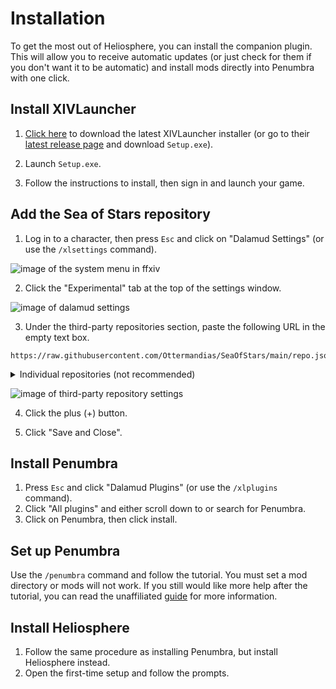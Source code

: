 # Installation

To get the most out of Heliosphere, you can install the companion plugin. This
will allow you to receive automatic updates (or just check for them if you don't
want it to be automatic) and install mods directly into Penumbra with one click.

## Install XIVLauncher

1. [Click here][xivlauncher-setup] to download the latest XIVLauncher installer (or
go to their [latest release page][xivlauncher-release] and download
`Setup.exe`).

2. Launch `Setup.exe`.

3. Follow the instructions to install, then sign in and launch your game.

## Add the Sea of Stars repository

1. Log in to a character, then press `Esc` and click on "Dalamud Settings" (or use
the `/xlsettings` command).

![image of the system menu in ffxiv](images/installation/dalamud-settings.avif)

2. Click the "Experimental" tab at the top of the settings window.

![image of dalamud settings](images/installation/experimental.avif)

3. Under the third-party repositories section, paste the following URL in the
empty text box.

```
https://raw.githubusercontent.com/Ottermandias/SeaOfStars/main/repo.json
```

<details>
<summary>Individual repositories (not recommended)</summary>

If you prefer to use individual repositories instead of the combined Sea of Stars repository, you can find them below.

```
https://raw.githubusercontent.com/xivdev/Penumbra/master/repo.json
```
```
https://repo.heliosphere.app/
```
</details>

![image of third-party repository settings](images/installation/box.avif)

4. Click the plus (+) button.

5. Click "Save and Close".

## Install Penumbra

1. Press `Esc` and click "Dalamud Plugins" (or use the `/xlplugins` command).
2. Click "All plugins" and either scroll down to or search for Penumbra.
3. Click on Penumbra, then click install.

## Set up Penumbra

Use the `/penumbra` command and follow the tutorial. You must set a mod
directory or mods will not work. If you still would like more help after the
tutorial, you can read the unaffiliated [guide][reni-guide] for more
information.

## Install Heliosphere

1. Follow the same procedure as installing Penumbra, but install Heliosphere
instead.
2. Open the first-time setup and follow the prompts.

[xivlauncher-setup]: https://github.com/goatcorp/FFXIVQuickLauncher/releases/latest/download/Setup.exe
[xivlauncher-release]: https://github.com/goatcorp/FFXIVQuickLauncher/releases/latest
[reni-guide]: https://reniguide.info/
